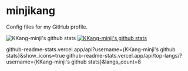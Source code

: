 # minjikang
Config files for my GitHub profile.

![KKang-minji's github stats](https://github-readme-stats.vercel.app/api?username=KKang-minji&show_icons=true)
[![KKang-minji's github stats](https://github-readme-stats.vercel.app/api/top-langs/?username=KKang-minji&show_icons=true&hide_border=true&title_color=004386&icon_color=004386&layout=compact)](https://github.com/KKang-minji)

github-readme-stats.vercel.app/api?username={KKang-minji's github stats}&show_icons=true
github-readme-stats.vercel.app/api/top-langs/?username={KKang-minji's github stats}&langs_count=8
